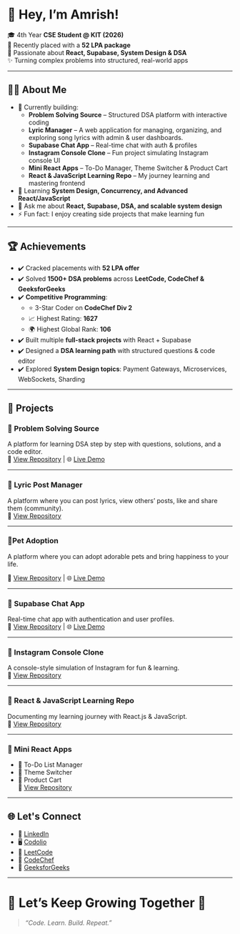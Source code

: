 # 👋 Hey, I’m Amrish!  
🎓 4th Year **CSE Student @ KIT (2026)**  
💼 Recently placed with a **52 LPA package**  
🚀 Passionate about **React, Supabase, System Design & DSA**  
✨ Turning complex problems into structured, real-world apps  

---

## 👨‍💻 About Me
- 🔭 Currently building:
  - **Problem Solving Source** – Structured DSA platform with interactive coding
  - **Lyric Manager** – A web application for managing, organizing, and exploring song lyrics with admin & user dashboards.  
  - **Supabase Chat App** – Real-time chat with auth & profiles
  - **Instagram Console Clone** – Fun project simulating Instagram console UI 
  - **Mini React Apps** – To-Do Manager, Theme Switcher & Product Cart   
  - **React & JavaScript Learning Repo** – My journey learning and mastering frontend  
- 🌱 Learning **System Design, Concurrency, and Advanced React/JavaScript**  
- 💬 Ask me about **React, Supabase, DSA, and scalable system design**  
- ⚡ Fun fact: I enjoy creating side projects that make learning fun  

---

## 🏆 Achievements
- ✔️ Cracked placements with **52 LPA offer**  
- ✔️ Solved **1500+ DSA problems** across **LeetCode, CodeChef & GeeksforGeeks**  
- ✔️ **Competitive Programming**:  
  - ⭐ 3-Star Coder on **CodeChef Div 2**  
  - 📈 Highest Rating: **1627**  
  - 🌍 Highest Global Rank: **106**  
- ✔️ Built multiple **full-stack projects** with React + Supabase  
- ✔️ Designed a **DSA learning path** with structured questions & code editor  
- ✔️ Explored **System Design topics**: Payment Gateways, Microservices, WebSockets, Sharding  

---

## 🚀 Projects

### 📌 Problem Solving Source  
A platform for learning DSA step by step with questions, solutions, and a code editor.  
🔗 [View Repository](https://github.com/amrishs590/Project-ProblemSolving) | 🌐 [Live Demo](https://dsapathway.vercel.app)

---

### 🎵 Lyric Post Manager  
A platform where you can post lyrics, view others’ posts, like and share them (community).  
🔗 [View Repository](https://github.com/amrishs590/Lryrics-Post-Manager)

---
### 🐶Pet Adoption  
A platform where you can adopt adorable pets and bring happiness to your life.

🔗 [View Repository](https://github.com/amrishs590/Pet-Adoption)  | 🌐 [Live Demo](pet-adoption-fam.vercel.app)

---

### 💬 Supabase Chat App  
Real-time chat app with authentication and user profiles.  
🔗 [View Repository](https://github.com/amrishs590/chat-app) | 🌐 [Live Demo](https://talkifyhub.vercel.app/)

---

### 📸 Instagram Console Clone  
A console-style simulation of Instagram for fun & learning.  
🔗 [View Repository](https://github.com/amrishs590/Instagram-LLD)

---

### 📌 React & JavaScript Learning Repo  
Documenting my learning journey with React.js & JavaScript.  
🔗 [View Repository](#)

---

### 📌 Mini React Apps  
- 📝 To-Do List Manager  
- 🎨 Theme Switcher  
- 🛒 Product Cart  
🔗 [View Repository](#)

---

## 🌐 Let's Connect  

- 💼 [LinkedIn](https://www.linkedin.com/in/amrish-s-7a8758310/)  
- 🖥️ [Codolio](https://codolio.com/profile/Amrish)  
- 🧩 [LeetCode](https://leetcode.com/u/amrishs590/)  
- 🍴 [CodeChef](https://www.codechef.com/users/amrishs)  
- 📗 [GeeksforGeeks](https://www.geeksforgeeks.org/user/amrishkq5e/)

---


# 🎯 Let’s Keep Growing Together 🚀  
> *“Code. Learn. Build. Repeat.”*
